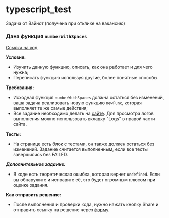 # typescript_test
Задача от Вайнот (получена при отклике на вакансию)

### Дана функция `numberWithSpaces`

[Ссылка на код](https://www.typescriptlang.org/play/?#code/MYewdgzgLgBGCuBbARgUwE4HUCWUAWAygA4CGwqEMAvDABQAeAXHEmugDQwBm8ANrwDUSveKgD8zZCBC9UJMAEpqAPhgBvAFAxtMKOgCe6rTpPYudHvyEjUSzSYc7ZsUuiiUa9AHRQQBPdhgAOa0Cl4QRLy4tABEXjEKANzGjiau7gDaAAwAutQw6RDZOV7oqJFkqLQA9AA6AEK0YlS0tQAmagDMAL4KANRNAITtCgrVQZwxMAnJqQ5lUPDoYAUkbhBeAFYggbHxSSkO3TCovBCoRnMmoJCw5zdtAHKsGPnevv7ogSEKGQBMeSoQJgAHIsiCYGJQRDmO8-AFgqF-jlDnMbtA4KhUG0ACIgWA0e7gJ4vdCQ0FeGHQ1GpdGwfDYdAklCvTw+eFfRG-TqA4FgiFQkFUuGfb5Ink0xx0zHYvFQTr5BlM54ssmCykwZhCyUOMx0EUIn5eWTBfAwVQARj+dh1cwWSxWIIAnC76n0QbadMdTucYHqGOzRVzjahTXhqMCrTarql7csYAbOT9ijA+gnA4akRa8mnE2LfgDUzLcfiFWmlcy2EWQfUPTHtN6zhd-XngyagmagTQLRbo-XTOZaBWVWw+-3HHGVq3k7ki9OszmKRDcxmk0jCyuPpnuYua3Xxw2Tk3Lgf5qhFvH579Z5uOfmMtmi2AsSXYGmiWBK6803vPY5un+MCNr6LarvmIZhhG3ZZGO46TumW5rteu4areQbJo+76oA8I7fqCtaAcBzaDleEEduGXYwE6sH9vBV4pmh24Pou9EbsWcplroeCMl+ZI-gAsvuMZEX6JFgW2obkVBMAABw0fW-rDqS8kHnR4kzix6kLtWqEIXeXLInOWk7tWgmASYIn2KeJhqYh943np6HaWmz6yviRYfrxplCeOAH9iJoF2RJkGUQA7CpVy2fpGk6cujlMZhMCebhfGgmZ-lHr6VkHs4qzrG8xnhJE0RxDM5k6IUKY0JVuSlOUvCVDUDRNC07RdL0AxiMMbSjOMkzTAc1nwYUWw7GAexlf5Op+V6MDACQUDAOGtC2CeUrgBAMioMaIAhAABhkCCqjg+DEJUEB5Bg6AgGSADuuDhgAJGoqDdHtg1eho3TJBo0rPrdABi8BgMA+QMMwR1sJwliCMIogSDAUhbfICjMNASYqGtugGEYhzHPNi3Latmh419Gjk7QoSY9lc0bfSFDuPkGQ6lanScBaWScxa7MAKydFkPMAGycDzFqdH8Xii+L3MwAAtDLss80LYt-GLYucC6mvs38nQACxC6FMka6zqvK9Lxs61kFpm6rIusxaus9l4nRqy7LucFkhwoocUAMxsXA3QAomQeCU5DGCcIEbSoPQShUKoNPXHTMAyG0+Th1gD1neQEC0Bn0PCOcH3rbcKe8G0Frp6SJ2EKQOd56SnB6KIxcOH9qC3Y86cd0DIMN6qBdNgoYh1RU5BNfQJBZH1oKgsPo8NePdTwH8WR-FwM8QiCrdJ6X-2PJXND-b3wD91D2MtyPZRj1UdST9PEyz9vV-1Y1y+r+vm9z7MtLJ9AC3wA8HQVOEZMSdxgAAMggWXCuoD969h-iXTasgdr7QAMTPSjjHIsFo3qcH-osSgUIYgAHkADSUxmAxABgAQQAJIABlA44hiJwQYBDAHkj2s9VOxxgTPX3scAAPjAHh5dcGgIER3A+b1NTQlbr0ZIvRQiJCAA)

**Условия:**
- Изучить данную функцию, описать, как она работает и для чего нужна;
- Переписать функцию используя другие, более понятные способы.

**Требования:**
- Исходная функция `numberWithSpaces` должна остаться без изменений, ваша задача реализовать новую функцию `newFunc`, которая выполняет те же самые действия;
- Все задание необходимо делать на [сайте](https://www.typescriptlang.org/play/). Для просмотра логов выполнения можно использовать вкладку "Logs" в правой части сайта.

**Тесты:**
- На странице есть блок с тестами, он также должен остаться без изменений. Задание считается выполненным, если все тесты завершились без FAILED.

***Дополнительное задание:***
- В коде есть теоретическая ошибка, которая вернет `undefined`. Если вы обнаружите и исправите её, это будет огромным плюсом при оценке задания.

**Как отправить решение:**
- После выполнения и проверки кода, нужно нажать кнопку Share и отправить ссылку на решение через [форму](https://forms.gle/inqKEDdiGt9AiLXr7).
